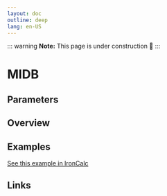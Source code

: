 ```yaml
---
layout: doc
outline: deep
lang: en-US
---
```


::: warning
**Note:** This page is under construction 🚧
:::

# MIDB

## Parameters

## Overview

## Examples

[See this example in IronCalc](https://app.ironcalc.com/?filename=midb)

## Links